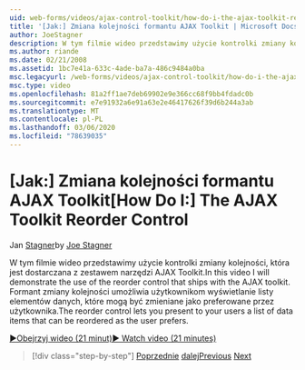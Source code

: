 ```yaml
---
uid: web-forms/videos/ajax-control-toolkit/how-do-i-the-ajax-toolkit-reorder-control
title: '[Jak:] Zmiana kolejności formantu AJAX Toolkit | Microsoft Docs'
author: JoeStagner
description: W tym filmie wideo przedstawimy użycie kontrolki zmiany kolejności, która jest dostarczana z zestawem narzędzi AJAX Toolkit. Formant zmiany kolejności umożliwia użytkownikom wyświetlenie listy o...
ms.author: riande
ms.date: 02/21/2008
ms.assetid: 1bc7e41a-633c-4ade-ba7a-486c9484a0ba
msc.legacyurl: /web-forms/videos/ajax-control-toolkit/how-do-i-the-ajax-toolkit-reorder-control
msc.type: video
ms.openlocfilehash: 81a2ff1ae7deb69902e9e366cc68f9bb4fdadc0b
ms.sourcegitcommit: e7e91932a6e91a63e2e46417626f39d6b244a3ab
ms.translationtype: MT
ms.contentlocale: pl-PL
ms.lasthandoff: 03/06/2020
ms.locfileid: "78639035"
---
```

# <a name="how-do-i-the-ajax-toolkit-reorder-control"></a><span data-ttu-id="c49dd-104">[Jak:] Zmiana kolejności formantu AJAX Toolkit</span><span class="sxs-lookup"><span data-stu-id="c49dd-104">[How Do I:] The AJAX Toolkit Reorder Control</span></span>

<span data-ttu-id="c49dd-105">Jan [Stagner](https://github.com/JoeStagner)</span><span class="sxs-lookup"><span data-stu-id="c49dd-105">by [Joe Stagner](https://github.com/JoeStagner)</span></span>

<span data-ttu-id="c49dd-106">W tym filmie wideo przedstawimy użycie kontrolki zmiany kolejności, która jest dostarczana z zestawem narzędzi AJAX Toolkit.</span><span class="sxs-lookup"><span data-stu-id="c49dd-106">In this video I will demonstrate the use of the reorder control that ships with the AJAX toolkit.</span></span> <span data-ttu-id="c49dd-107">Formant zmiany kolejności umożliwia użytkownikom wyświetlanie listy elementów danych, które mogą być zmieniane jako preferowane przez użytkownika.</span><span class="sxs-lookup"><span data-stu-id="c49dd-107">The reorder control lets you present to your users a list of data items that can be reordered as the user prefers.</span></span>

[<span data-ttu-id="c49dd-108">&#9654;Obejrzyj wideo (21 minut)</span><span class="sxs-lookup"><span data-stu-id="c49dd-108">&#9654; Watch video (21 minutes)</span></span>](https://channel9.msdn.com/Blogs/ASP-NET-Site-Videos/how-do-i-the-ajax-toolkit-reorder-control)

> [!div class="step-by-step"]
> <span data-ttu-id="c49dd-109">[Poprzednie](how-do-i-use-the-aspnet-ajax-updatepanelanimation-extender.md)
> [dalej](utilize-the-ajax-rating-control-in-the-aspnet-toolkit.md)</span><span class="sxs-lookup"><span data-stu-id="c49dd-109">[Previous](how-do-i-use-the-aspnet-ajax-updatepanelanimation-extender.md)
[Next](utilize-the-ajax-rating-control-in-the-aspnet-toolkit.md)</span></span>
